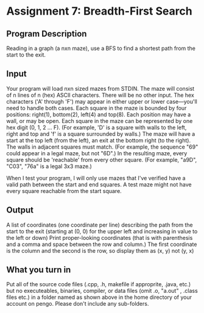 # Assignment 7: Breadth-First Search

## Program Description
Reading in a graph (a nxn maze), use a BFS to find a shortest path from the start to the exit.


## Input
Your program will load nxn sized mazes from STDIN. The maze will consist of n lines of n (hex) ASCII characters. There will be no other input. The hex characters ('A' through 'F') may appear in either upper or lower case—you'll need to handle both cases. Each square in the maze is bounded by four positions: right(1), bottom(2), left(4) and top(8). Each position may have a wall, or may be open. Each square in the maze can be represented by one hex digit (0, 1, 2 ... F). (For example, 'D' is a square with walls to the left, right and top and 'f' is a square surrounded by walls.) The maze will have a start at the top left (from the left), an exit at the bottom right (to the right). The walls in adjacent squares must match. (For example, the sequence "69" could appear in a legal maze, but not "6D".) In the resulting maze, every square should be 'reachable' from every other square. (For example, "a9D", "C03", "76a" is a legal 3x3 maze.)

When I test your program, I will only use mazes that I've verified have a valid path between the start and end squares. A test maze might not have every square reachable from the start square.

## Output
A list of coordinates (one coordinate per line) describing the path from the start to the exit (starting at (0, 0) for the upper left and increasing in value to the left or down) Print proper-looking coordinates (that is with parenthesis and a comma and space between the row and column.) The first coordinate is the column and the second is the row, so display them as (x, y) not (y, x)

## What you turn in
Put all of the source code files (.cpp, .h, makefile if approprite, .java, etc.) but no executeables, binaries, compiler, or data files (omit .o, "a.out" , .class files etc.) in a folder named as shown above in the home directory of your account on pengo. Please don't include any sub-folders.